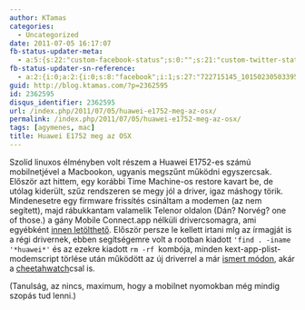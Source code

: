 ```yaml
---
author: KTamas
categories:
  - Uncategorized
date: 2011-07-05 16:17:07
fb-status-updater-meta:
  - a:5:{s:22:"custom-facebook-status";s:0:"";s:21:"custom-twitter-status";s:0:"";s:7:"fb-push";s:1:"1";s:7:"tw-push";s:1:"1";s:4:"push";s:1:"1";}
fb-status-updater-sn-reference:
  - a:2:{i:0;a:2:{i:0;s:8:"facebook";i:1;s:27:"722715145_10150230503395146";}i:1;a:2:{i:0;s:7:"twitter";i:1;s:17:"88250076685803520";}}
guid: http://blog.ktamas.com/?p=2362595
id: 2362595
disqus_identifier: 2362595
url: /index.php/2011/07/05/huawei-e1752-meg-az-osx/
permalink: /index.php/2011/07/05/huawei-e1752-meg-az-osx/
tags: [agymenes, mac]
title: Huawei E1752 meg az OSX
---
```


Szolíd linuxos élményben volt részem a Huawei E1752-es számú mobilnetjével a Macbookon, ugyanis megszűnt működni egyszercsak. Először azt hittem, egy korábbi Time Machine-os restore kavart be, de utólag kiderült, szűz rendszeren se megy jól a driver, igaz máshogy törik. Mindenesetre egy firmware frissítés csináltam a modemen (az nem segített), majd rábukkantam valamelik Telenor oldalon (Dán? Norvég? one of those.) a gány Mobile Connect.app nélküli drivercsomagra, ami egyébként [innen letölthető](http://www.huaweidevice.com/resource/mini/200910149695/testmobile1014/index.html). Először persze le kellett irtani mlg az írmagját is a régi drivernek, ebben segítségemre volt a rootban kiadott `'find . -iname '*huawei*'` és az ezekre kiadott `rm -rf `kombója, minden kext-app-plist-modemscript törlése után működött az új driverrel a már [ismert módon](http://blog.evandavey.com/2008/02/how-to-connect-huawei-e220-usb-modem.html), akár a [cheetahwatch](http://thepatrick.com.au/cheetahwatch/)csal is.

(Tanulság, az nincs, maximum, hogy a mobilnet nyomokban még mindig szopás tud lenni.)
